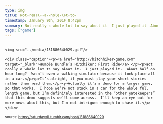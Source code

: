 ```yaml
---
type: img
title: Not-reall--a--hole-lot-to-
timestamp: January 9th, 2019 8:42pm
summary: Not really a whole lot to say about it  I just played it  About half an hour long  Wasn’t even a walking simulator because it took place all in a caIt’s alright if you must play your short stories rather than read themppActually it’s a demo for a larger game so that works  I hope we’re not
tags: ["game"]
---
```


                
                
                
                                                                                        <img src="../media/181886640029.gif"/>
                                                                                          <div class="caption"><p><a href="http://hitchhiker-game.com" target="_blank">Humble Bundle’s Hitchiker: First Ride</a>.</p><p>Not really a whole lot to say about it.  I just played it.  About half an hour long?  Wasn’t even a walking simulator because it took place all in a car.</p><p>It’s alright, if you must play your short stories rather than read them.</p><p>Actually it’s a demo for a larger game, so that works.  I hope we’re not stuck in a car for the whole full length game, but I’m definitely interested in the “other gatekeepers” that this demo suggests we’ll come across.  I’ll keep an eye out for more news about this, but I’m not intrigued enough to chase it.</p> </div>
                                    
                
                
                
                
                                
<small>source: https://saturdayxiii.tumblr.com/post/181886640029</small>
